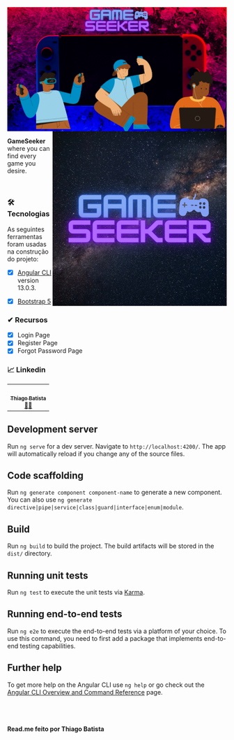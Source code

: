 <img src="https://raw.githubusercontent.com/teey-tech/GameSeeker-Front/develop/src/assets/git_imgs/gameseeker.gif" max-width="1000px" width="1000px" align="center" alt="Logo Gif">

<img src="https://raw.githubusercontent.com/teey-tech/GameSeeker-Front/develop/src/assets/git_imgs/logo.png" min-width="400px" max-width="400px" width="400px" align="right" alt="Logo png">

<p align="left"> <strong>GameSeeker</strong> where you can find every game you desire</strong>.
<br>
</p>
<br>
</p>


### 🛠 Tecnologias

As seguintes ferramentas foram usadas na construção do projeto:

- [x] [Angular CLI](https://github.com/angular/angular-cli) version 13.0.3.
- [x] [Bootstrap 5](https://getbootstrap.com/docs/5.0/getting-started/introduction/)


### ✔ **Recursos**

- [x] Login Page
- [x] Register Page
- [x] Forgot Password Page

### 📈 **Linkedin**
<table>
  <tr>
    <td align="center"><a href="https://www.linkedin.com/in/thiago-batista-da-graca/"><img style="border-radius: 50%;" src="https://media-exp1.licdn.com/dms/image/C4E03AQEkfkpf6d3fnA/profile-displayphoto-shrink_200_200/0/1637252425516?e=1648684800&v=beta&t=sp9Cpsmf1syfj5FNvhFG1RZdzwrSkp6bH_aWznXqaDY" width="100px;" alt=""/><br /><sub><b>Thiago Batista</b></sub></a><br /><a href="https://www.linkedin.com/in/thiago-batista-da-graca/" title="Thiago Batista">👨‍💻</a></td>
  </tr>
</table>

## Development server

Run `ng serve` for a dev server. Navigate to `http://localhost:4200/`. The app will automatically reload if you change any of the source files.

## Code scaffolding

Run `ng generate component component-name` to generate a new component. You can also use `ng generate directive|pipe|service|class|guard|interface|enum|module`.

## Build

Run `ng build` to build the project. The build artifacts will be stored in the `dist/` directory.

## Running unit tests

Run `ng test` to execute the unit tests via [Karma](https://karma-runner.github.io).

## Running end-to-end tests

Run `ng e2e` to execute the end-to-end tests via a platform of your choice. To use this command, you need to first add a package that implements end-to-end testing capabilities.

## Further help

To get more help on the Angular CLI use `ng help` or go check out the [Angular CLI Overview and Command Reference](https://angular.io/cli) page.

<br><br>

#### Read.me feito  por Thiago Batista
